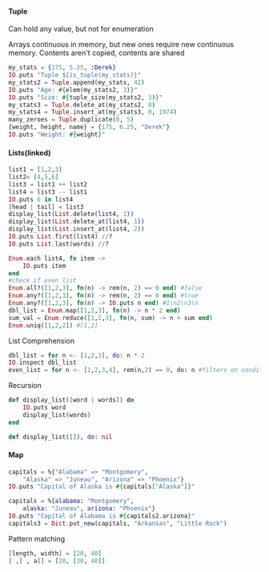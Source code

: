 #### Tuple

Can hold any value, but not for enumeration

Arrays continuous in memory, but new ones require new continuous memory. Contents aren't copied, contents are shared

```elixir
my_stats = {175, 5.25, :Derek}
IO.puts "Tuple ${is_tuple(my_stats)}"
my_stats2 = Tuple.append(my_stats, 42)
IO.puts "Age: #{elem(my_stats2, 3)}"
IO.puts "Size: #{tuple_size(my_stats2, 3)}"
my_stats3 = Tuple.delete_at(my_stats2, 0)
my_stats4 = Tuple.insert_at(my_stats3, 0, 1974)
many_zeroes = Tuple.duplicate(0, 5)
{weight, height, name} = {175, 6.25, "Derek"}
IO.puts "Weight: #{weight}"
```

#### Lists(linked)

```elixir
list1 = [1,2,3]
list2= [4,5,6]
list3 = list1 ++ list2
list4 = list3 -- list1
IO.puts 6 in list4
[head | tail] = list3
display_list(List.delete(list4, 1))
display_list(List.delete_at(list4, 1))
display_list(List.insert_at(list4, 2))
IO.puts List.first(list4) //?
IO.puts List.last(words) //?

Enum.each list4, fn item ->
	IO.puts item
end
#check if even list
Enum.all?([1,2,3], fn(n) -> rem(n, 2) == 0 end) #false
Enum.any?([1,2,3], fn(n) -> rem(n, 2) == 0 end) #true
Enum.any?([1,2,3], fn(n) -> IO.puts n end) #1\n2\n3\n
dbl_list = Enum.map([1,2,3], fn(n) -> n * 2 end)
sum_val = Enum.reduce([1,2,3], fn(n, sum) -> n + sum end)
Enum.uniq([1,2,2]) #[1,2]
```

List Comprehension

```elixir
dbl_list = for n <- [1,2,3], do: n * 2
IO.inspect dbl_list
even_list = for n <- [1,2,3,4], rem(n,2) == 0, do: n #filters on condition rem...
```

Recursion 

```elixir
def display_list([word | words]) do
	IO.puts word
	display_list(words)
end

def display_list([]), do: nil
```

#### Map

```elixir
capitals = %{"Alabama" => "Montgomery",
	"Alaska" => "Juneau", "Arizona" => "Phoenix"}
IO.puts "Capital of Alaska is #{capitals["Alaska"]}"

capitals = %{alabama: "Montgomery",
	alaska: "Juneau", arizona: "Phoenix"}
IO.puts "Capital of Alabama is #{capitals2.arizona}"
capitals3 = Dict.put_new(capitals, "Arkansas", "Little Rock")
```

Pattern matching

```elixir
[length, width] = [20, 40]
[ ,[ , a]] = [20, [30, 40]]
```

